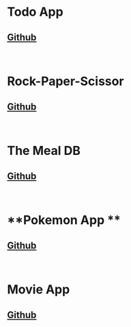 # **Todo App**
## [Github]()
<br/>

# **Rock-Paper-Scissor**
## [Github]()
<br/>

# **The Meal DB**
## [Github]()
<br/>

# **Pokemon App **
## [Github]()
<br/>

# **Movie App**
## [Github]()
<br/>

